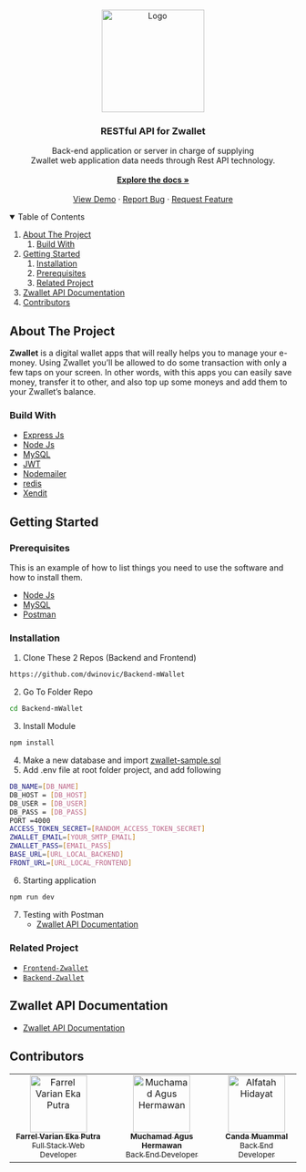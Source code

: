<!-- PROJECT LOGO -->
<br />
<p align="center">
  <a href="https://github.com/dwinovic/Backend-mWallet">
    <img src="https://res.cloudinary.com/dnv-images/image/upload/v1631717683/Zwallet/ewallet_1_tzfymc.svg" alt="Logo" width="180" height="180">
  </a>

  <h3 align="center">RESTful API for Zwallet</h3>

  <p align="center">
    Back-end application or server in charge  of supplying  <br/> Zwallet web application data needs through Rest API technology.<br/>
    <br />
    <a href="https://github.com/dwinovic/Backend-mWallet"><strong>Explore the docs »</strong></a>
    <br />
    <br />
    <a href="https://zwallet-matrix.vercel.app/">View Demo</a>
    ·
    <a href="https://github.com/dwinovic/Backend-mWallet">Report Bug</a>
    ·
    <a href="https://github.com/dwinovic/Backend-mWallet">Request Feature</a>
  </p>
</p>

<!-- TABLE OF CONTENTS -->
<details open="open">
  <summary>Table of Contents</summary>
  <ol>
    <li>
      <a href="#about-the-project">About The Project</a>
        <ol>
            <li>
                <a href="#build-with">Build With</a>
            </li>
        </ol>
    </li>
    <li>
      <a href="#getting-started">Getting Started</a>
      <ol>
        <li>
          <a href="#installation">Installation</a>
        </li>
        <li>
          <a href="#prerequisites">Prerequisites</a>
        </li>
        <li>
          <a href="#related-project">Related Project</a>
        </li>
      </ol>
    </li>
    <li><a href="#zwallet-api-documentation">Zwallet API Documentation</a></li>
    <li><a href="#contributors">Contributors</a></li>
  </ol>
</details>

## About The Project

<b>Zwallet</b> is a digital wallet apps that will really helps you to manage your e-money. Using Zwallet you’ll be allowed to do some transaction with only a few taps on your screen. In other words, with this apps you can easily save money, transfer it to other, and also top up some moneys and add them to your Zwallet’s balance.

### Build With
* [Express Js](https://expressjs.com/)
* [Node Js](https://nodejs.org/en/)
* [MySQL](https://www.mysql.com/)
* [JWT](https://jwt.io/)
* [Nodemailer](https://nodemailer.com/about/)
* [redis](https://redis.io/)
* [Xendit](https://www.xendit.co/)

## Getting Started

### Prerequisites

This is an example of how to list things you need to use the software and how to install them.
* [Node Js](https://nodejs.org/en/download/)
* [MySQL](https://www.mysql.com/downloads/)
* [Postman](https://www.postman.com/downloads/)

### Installation
    
1. Clone These 2 Repos (Backend and Frontend)
```sh
https://github.com/dwinovic/Backend-mWallet
```
2. Go To Folder Repo
```sh
cd Backend-mWallet
```
3. Install Module
```sh
npm install
```
4. Make a new database and import [zwallet-sample.sql](https://drive.google.com/file/d/1WwWDDorXfAUq7dJIgupJ_MKBlELKkMc4/view?usp=sharing)
5. Add .env file at root folder project, and add following
```sh
DB_NAME=[DB_NAME]
DB_HOST = [DB_HOST]
DB_USER = [DB_USER]
DB_PASS = [DB_PASS]
PORT =4000
ACCESS_TOKEN_SECRET=[RANDOM_ACCESS_TOKEN_SECRET]
ZWALLET_EMAIL=[YOUR_SMTP_EMAIL]
ZWALLET_PASS=[EMAIL_PASS]
BASE_URL=[URL_LOCAL_BACKEND]
FRONT_URL=[URL_LOCAL_FRONTEND]
```
6. Starting application
```sh
npm run dev
```
7. Testing with Postman
    * [Zwallet API Documentation](https://documenter.getpostman.com/view/13709692/Tzz4RfES#acbbeee4-4be5-4a99-8185-24f2c3ea10c6)

### Related Project
* [`Frontend-Zwallet`](https://github.com/dwinovic/zwallet)
* [`Backend-Zwallet`](https://github.com/dwinovic/Backend-mWallet)

## Zwallet API Documentation

* [Zwallet API Documentation](https://documenter.getpostman.com/view/13709692/Tzz4RfES#acbbeee4-4be5-4a99-8185-24f2c3ea10c6)

## Contributors

<center>
  <table>
    <tr>
      <td align="center">
        <a href="https://github.com/farrelvarian">
          <img width="100" src="https://avatars.githubusercontent.com/u/42968960?v=4" alt="Farrel Varian Eka Putra"><br/>
          <sub><b>Farrel Varian Eka Putra</b></sub> <br/>
          <sub>Full Stack Web Developer</sub>
        </a>
      </td>
      <td align="center">
        <a href="https://github.com/19damah23">
          <img width="100" src="https://media-exp1.licdn.com/dms/image/C5603AQG98I3VT9Wc5g/profile-displayphoto-shrink_800_800/0/1630549889980?e=1637193600&v=beta&t=EL-sEsGitFv9TeZofjNhs7fVZa0RxLSwxhyqhF3Xt8A" alt="Muchamad Agus Hermawan"><br/>
          <sub><b>Muchamad Agus Hermawan</b></sub> <br/>
          <sub>Back End Developer</sub>
        </a>
      </td>
            <td align="center">
        <a href="https://github.com/CandaMuammal">
          <img width="100" src="https://avatars.githubusercontent.com/u/79079927?v=4" alt="Alfatah Hidayat"><br/>
          <sub><b>Canda Muammal</b></sub> <br/>
          <sub>Back End Developer</sub>
        </a>
      </td>
    </tr>
  </table>
</center>
